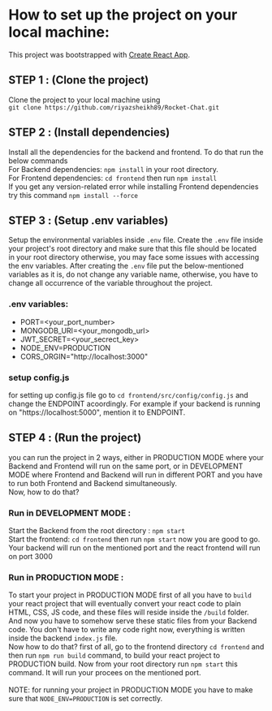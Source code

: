 # How to set up the project on your local machine:

This project was bootstrapped with [Create React App](https://github.com/facebook/create-react-app).

## STEP 1 : (Clone the project)
Clone the project to your local machine using <br>
`git clone https://github.com/riyazsheikh89/Rocket-Chat.git`

## STEP 2 : (Install dependencies)
Install all the dependencies for the backend and frontend. To do that run the below commands <br/> 
For Backend dependencies: `npm install` in your root directory. <br>
For Frontend dependencies: `cd frontend` then run `npm install` <br>
If you get any version-related error while installing Frontend dependencies try this command `npm install --force`

## STEP 3 : (Setup .env variables)
Setup the environmental variables inside `.env` file. Create the `.env` file inside your project's root directory and make sure that this file should be located in your root directory otherwise, you may face some issues with accessing the env variables. After creating the `.env` file put the below-mentioned variables as it is, do not change any variable name, otherwise, you have to change all occurrence of the variable throughout the project.
### .env variables: 
- PORT=<your_port_number>
- MONGODB_URI=<your_mongodb_url>
- JWT_SECRET=<your_secrect_key>
- NODE_ENV=PRODUCTION
- CORS_ORGIN="http://localhost:3000"

### setup config.js
for setting up config.js file go to `cd frontend/src/config/config.js` and change the ENDPOINT acoordingly. For example if your backend is running on "https://localhost:5000", mention it to ENDPOINT.

## STEP 4 : (Run the project)
you can run the project in 2 ways, either in PRODUCTION MODE where your Backend and Frontend will run on the same port, or in DEVELOPMENT MODE where Frontend and Backend will run in different PORT and you have to run both Frontend and Backend simultaneously. <br>
Now, how to do that?

### Run in DEVELOPMENT MODE :
Start the Backend from the root directory : `npm start` <br>
Start the frontend: `cd frontend` then run `npm start` now you are good to go. Your backend will run on the mentioned port and the react frontend will run on port 3000

### Run in PRODUCTION MODE :
To start your project in PRODUCTION MODE first of all you have to `build` your react project that will eventually convert your react code to plain HTML, CSS, JS code, and these files will reside inside the `/build` folder. And now you have to somehow serve these static files from your Backend code. You don't have to write any code right now, everything is written inside the backend `index.js` file.<br>
Now how to do that? first of all, go to the frontend directory `cd frontend` and then run `npm run build` command, to build your react project to PRODUCTION build. Now from your root directory run `npm start` this command. It will run your procees on the mentioned port.
<br>
<br>
NOTE: for running your project in PRODUCTION MODE you have to make sure that `NODE_ENV=PRODUCTION` is set correctly.
